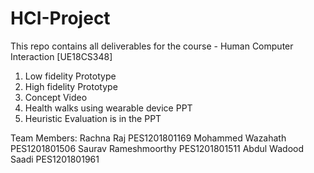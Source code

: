 # HCI-Project
This repo contains all deliverables for the course - Human Computer Interaction [UE18CS348]
  1. Low fidelity Prototype
  2. High fidelity Prototype
  3. Concept Video
  4. Health walks using wearable device PPT
  5. Heuristic Evaluation is in the PPT
 
Team Members:
Rachna Raj              PES1201801169
Mohammed Wazahath       PES1201801506
Saurav Rameshmoorthy    PES1201801511
Abdul Wadood Saadi      PES1201801961
